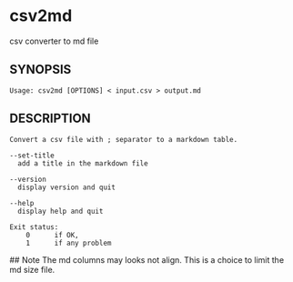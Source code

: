 # csv2md

csv converter to md file

## SYNOPSIS
    Usage: csv2md [OPTIONS] < input.csv > output.md

## DESCRIPTION
    Convert a csv file with ; separator to a markdown table.

    --set-title
      add a title in the markdown file
      
    --version
      display version and quit

    --help
      display help and quit

    Exit status:
        0      if OK,
        1      if any problem

## Note
  The md columns may looks not align. This is a choice to limit the md size file.